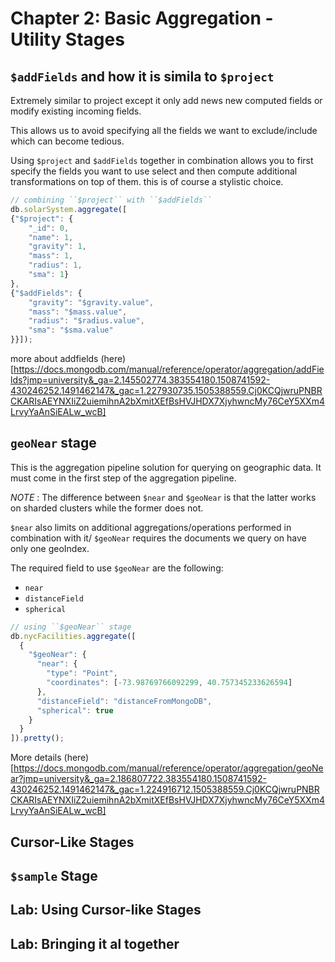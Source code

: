 # Chapter 2: Basic Aggregation - Utility Stages

## `$addFields` and how it is simila to `$project`

Extremely similar to project except it only add news new computed fields or modify existing incoming fields.

This allows us to avoid specifying all the fields we want to exclude/include which can become tedious.

Using `$project` and `$addFields` together in combination allows you to first specify the fields you want to use select and then compute additional transformations on top of them. this is of course a stylistic choice.

```javascript
// combining ``$project`` with ``$addFields``
db.solarSystem.aggregate([
{"$project": {
    "_id": 0,
    "name": 1,
    "gravity": 1,
    "mass": 1,
    "radius": 1,
    "sma": 1}
},
{"$addFields": {
    "gravity": "$gravity.value",
    "mass": "$mass.value",
    "radius": "$radius.value",
    "sma": "$sma.value"
}}]);
```

more about addfields (here)[https://docs.mongodb.com/manual/reference/operator/aggregation/addFields?jmp=university&_ga=2.145502774.383554180.1508741592-430246252.1491462147&_gac=1.227930735.1505388559.Cj0KCQjwruPNBRCKARIsAEYNXIiZ2uiemihnA2bXmitXEfBsHVJHDX7XjyhwncMy76CeY5XXm4LrvyYaAnSiEALw_wcB]

## `geoNear` stage

This is the aggregation pipeline solution for querying on geographic data.  It must come in the first step of the aggregation pipeline.

*NOTE* : The difference between `$near` and `$geoNear` is that the latter works on sharded clusters while the former does not.

`$near` also limits on additional aggregations/operations performed in combination with it/
`$geoNear` requires the documents we query on have only one geoIndex.

The required field to use `$geoNear` are the following:
* `near`
* `distanceField`
* `spherical`

```javascript
// using ``$geoNear`` stage
db.nycFacilities.aggregate([
  {
    "$geoNear": {
      "near": {
        "type": "Point",
        "coordinates": [-73.98769766092299, 40.757345233626594]
      },
      "distanceField": "distanceFromMongoDB",
      "spherical": true
    }
  }
]).pretty();
```


More details (here)[https://docs.mongodb.com/manual/reference/operator/aggregation/geoNear?jmp=university&_ga=2.186807722.383554180.1508741592-430246252.1491462147&_gac=1.224916712.1505388559.Cj0KCQjwruPNBRCKARIsAEYNXIiZ2uiemihnA2bXmitXEfBsHVJHDX7XjyhwncMy76CeY5XXm4LrvyYaAnSiEALw_wcB]

## Cursor-Like Stages

## `$sample` Stage

## Lab: Using Cursor-like Stages

## Lab: Bringing it al together